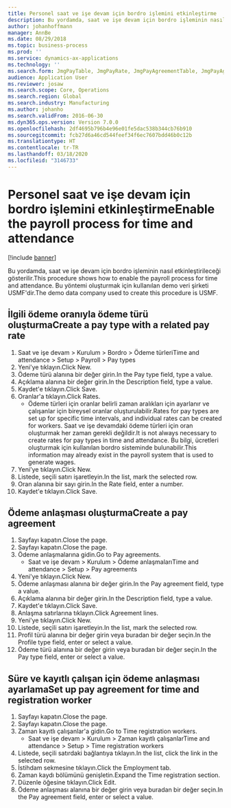 ```yaml
---
title: Personel saat ve işe devam için bordro işlemini etkinleştirme
description: Bu yordamda, saat ve işe devam için bordro işleminin nasıl etkinleştirileceği gösterilir.
author: johanhoffmann
manager: AnnBe
ms.date: 08/29/2018
ms.topic: business-process
ms.prod: ''
ms.service: dynamics-ax-applications
ms.technology: ''
ms.search.form: JmgPayTable, JmgPayRate, JmgPayAgreementTable, JmgPayAgreementLine, HcmWorker
audience: Application User
ms.reviewer: josaw
ms.search.scope: Core, Operations
ms.search.region: Global
ms.search.industry: Manufacturing
ms.author: johanho
ms.search.validFrom: 2016-06-30
ms.dyn365.ops.version: Version 7.0.0
ms.openlocfilehash: 2df4695b796b4e96e01fe5dac538b344cb76b910
ms.sourcegitcommit: fcb27d6a46cd544feef34f6ec7607bdd46b0c12b
ms.translationtype: HT
ms.contentlocale: tr-TR
ms.lasthandoff: 03/18/2020
ms.locfileid: "3146733"
---
```

# <a name="enable-the-payroll-process-for-time-and-attendance"></a><span data-ttu-id="55f50-103">Personel saat ve işe devam için bordro işlemini etkinleştirme</span><span class="sxs-lookup"><span data-stu-id="55f50-103">Enable the payroll process for time and attendance</span></span>

[!include [banner](../../includes/banner.md)]

<span data-ttu-id="55f50-104">Bu yordamda, saat ve işe devam için bordro işleminin nasıl etkinleştirileceği gösterilir.</span><span class="sxs-lookup"><span data-stu-id="55f50-104">This procedure shows how to enable the payroll process for time and attendance.</span></span> <span data-ttu-id="55f50-105">Bu yöntemi oluşturmak için kullanılan demo veri şirketi USMF'dir.</span><span class="sxs-lookup"><span data-stu-id="55f50-105">The demo data company used to create this procedure is USMF.</span></span>


## <a name="create-a-pay-type-with-a-related-pay-rate"></a><span data-ttu-id="55f50-106">İlgili ödeme oranıyla ödeme türü oluşturma</span><span class="sxs-lookup"><span data-stu-id="55f50-106">Create a pay type with a related pay rate</span></span>
1. <span data-ttu-id="55f50-107">Saat ve işe devam > Kurulum > Bordro > Ödeme türleri</span><span class="sxs-lookup"><span data-stu-id="55f50-107">Time and attendance > Setup > Payroll > Pay types</span></span>
2. <span data-ttu-id="55f50-108">Yeni'ye tıklayın.</span><span class="sxs-lookup"><span data-stu-id="55f50-108">Click New.</span></span>
3. <span data-ttu-id="55f50-109">Ödeme türü alanına bir değer girin.</span><span class="sxs-lookup"><span data-stu-id="55f50-109">In the Pay type field, type a value.</span></span>
4. <span data-ttu-id="55f50-110">Açıklama alanına bir değer girin.</span><span class="sxs-lookup"><span data-stu-id="55f50-110">In the Description field, type a value.</span></span>
5. <span data-ttu-id="55f50-111">Kaydet'e tıklayın.</span><span class="sxs-lookup"><span data-stu-id="55f50-111">Click Save.</span></span>
6. <span data-ttu-id="55f50-112">Oranlar'a tıklayın.</span><span class="sxs-lookup"><span data-stu-id="55f50-112">Click Rates.</span></span>
    * <span data-ttu-id="55f50-113">Ödeme türleri için oranlar belirli zaman aralıkları için ayarlanır ve çalışanlar için bireysel oranlar oluşturulabilir.</span><span class="sxs-lookup"><span data-stu-id="55f50-113">Rates for pay types are set up for specific time intervals, and individual rates can be created for workers.</span></span> <span data-ttu-id="55f50-114">Saat ve işe devamdaki ödeme türleri için oran oluşturmak her zaman gerekli değildir.</span><span class="sxs-lookup"><span data-stu-id="55f50-114">It is not always necessary to create rates for pay types in time and attendance.</span></span> <span data-ttu-id="55f50-115">Bu bilgi, ücretleri oluşturmak için kullanılan bordro sisteminde bulunabilir.</span><span class="sxs-lookup"><span data-stu-id="55f50-115">This information may already exist in the payroll system that is used to generate wages.</span></span>  
7. <span data-ttu-id="55f50-116">Yeni'ye tıklayın.</span><span class="sxs-lookup"><span data-stu-id="55f50-116">Click New.</span></span>
8. <span data-ttu-id="55f50-117">Listede, seçili satırı işaretleyin.</span><span class="sxs-lookup"><span data-stu-id="55f50-117">In the list, mark the selected row.</span></span>
9. <span data-ttu-id="55f50-118">Oran alanına bir sayı girin.</span><span class="sxs-lookup"><span data-stu-id="55f50-118">In the Rate field, enter a number.</span></span>
10. <span data-ttu-id="55f50-119">Kaydet'e tıklayın.</span><span class="sxs-lookup"><span data-stu-id="55f50-119">Click Save.</span></span>

## <a name="create-a-pay-agreement"></a><span data-ttu-id="55f50-120">Ödeme anlaşması oluşturma</span><span class="sxs-lookup"><span data-stu-id="55f50-120">Create a pay agreement</span></span>
1. <span data-ttu-id="55f50-121">Sayfayı kapatın.</span><span class="sxs-lookup"><span data-stu-id="55f50-121">Close the page.</span></span>
2. <span data-ttu-id="55f50-122">Sayfayı kapatın.</span><span class="sxs-lookup"><span data-stu-id="55f50-122">Close the page.</span></span>
3. <span data-ttu-id="55f50-123">Ödeme anlaşmalarına gidin.</span><span class="sxs-lookup"><span data-stu-id="55f50-123">Go to Pay agreements.</span></span>
    * <span data-ttu-id="55f50-124">Saat ve işe devam > Kurulum > Ödeme anlaşmaları</span><span class="sxs-lookup"><span data-stu-id="55f50-124">Time and attendance > Setup > Pay agreements</span></span>  
4. <span data-ttu-id="55f50-125">Yeni'ye tıklayın.</span><span class="sxs-lookup"><span data-stu-id="55f50-125">Click New.</span></span>
5. <span data-ttu-id="55f50-126">Ödeme anlaşması alanına bir değer girin.</span><span class="sxs-lookup"><span data-stu-id="55f50-126">In the Pay agreement field, type a value.</span></span>
6. <span data-ttu-id="55f50-127">Açıklama alanına bir değer girin.</span><span class="sxs-lookup"><span data-stu-id="55f50-127">In the Description field, type a value.</span></span>
7. <span data-ttu-id="55f50-128">Kaydet'e tıklayın.</span><span class="sxs-lookup"><span data-stu-id="55f50-128">Click Save.</span></span>
8. <span data-ttu-id="55f50-129">Anlaşma satırlarına tıklayın.</span><span class="sxs-lookup"><span data-stu-id="55f50-129">Click Agreement lines.</span></span>
9. <span data-ttu-id="55f50-130">Yeni'ye tıklayın.</span><span class="sxs-lookup"><span data-stu-id="55f50-130">Click New.</span></span>
10. <span data-ttu-id="55f50-131">Listede, seçili satırı işaretleyin.</span><span class="sxs-lookup"><span data-stu-id="55f50-131">In the list, mark the selected row.</span></span>
11. <span data-ttu-id="55f50-132">Profil türü alanına bir değer girin veya buradan bir değer seçin.</span><span class="sxs-lookup"><span data-stu-id="55f50-132">In the Profile type field, enter or select a value.</span></span>
12. <span data-ttu-id="55f50-133">Ödeme türü alanına bir değer girin veya buradan bir değer seçin.</span><span class="sxs-lookup"><span data-stu-id="55f50-133">In the Pay type field, enter or select a value.</span></span>

## <a name="set-up-pay-agreement-for-time-and-registration-worker"></a><span data-ttu-id="55f50-134">Süre ve kayıtlı çalışan için ödeme anlaşması ayarlama</span><span class="sxs-lookup"><span data-stu-id="55f50-134">Set up pay agreement for time and registration worker</span></span>
1. <span data-ttu-id="55f50-135">Sayfayı kapatın.</span><span class="sxs-lookup"><span data-stu-id="55f50-135">Close the page.</span></span>
2. <span data-ttu-id="55f50-136">Sayfayı kapatın.</span><span class="sxs-lookup"><span data-stu-id="55f50-136">Close the page.</span></span>
3. <span data-ttu-id="55f50-137">Zaman kayıtlı çalışanlar'a gidin.</span><span class="sxs-lookup"><span data-stu-id="55f50-137">Go to Time registration workers.</span></span>
    * <span data-ttu-id="55f50-138">Saat ve işe devam > Kurulum > Zaman kayıtlı çalışanlar</span><span class="sxs-lookup"><span data-stu-id="55f50-138">Time and attendance > Setup > Time registration workers</span></span>  
4. <span data-ttu-id="55f50-139">Listede, seçili satırdaki bağlantıya tıklayın.</span><span class="sxs-lookup"><span data-stu-id="55f50-139">In the list, click the link in the selected row.</span></span>
5. <span data-ttu-id="55f50-140">İstihdam sekmesine tıklayın.</span><span class="sxs-lookup"><span data-stu-id="55f50-140">Click the Employment tab.</span></span>
6. <span data-ttu-id="55f50-141">Zaman kaydı bölümünü genişletin.</span><span class="sxs-lookup"><span data-stu-id="55f50-141">Expand the Time registration section.</span></span>
7. <span data-ttu-id="55f50-142">Düzenle öğesine tıklayın.</span><span class="sxs-lookup"><span data-stu-id="55f50-142">Click Edit.</span></span>
8. <span data-ttu-id="55f50-143">Ödeme anlaşması alanına bir değer girin veya buradan bir değer seçin.</span><span class="sxs-lookup"><span data-stu-id="55f50-143">In the Pay agreement field, enter or select a value.</span></span>

